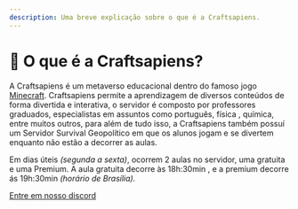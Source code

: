 ```yaml
---
description: Uma breve explicação sobre o que é a Craftsapiens.
---
```


# 🤔 O que é a Craftsapiens?

A Craftsapiens é um metaverso educacional dentro do famoso jogo[ Minecraft](https://minecraft.fandom.com/pt/wiki/Minecraft). Craftsapiens permite a aprendizagem de diversos conteúdos de forma divertida e interativa, o servidor é composto por professores graduados, especialistas em assuntos como português, física , química, entre muitos outros, para além de tudo isso, a Craftsapiens também possuí um Servidor Survival Geopolítico em que os alunos jogam e se divertem enquanto não estão a decorrer as aulas.

Em dias úteis _(segunda a sexta)_, ocorrem 2 aulas no servidor, uma gratuita e uma Premium. A aula gratuita decorre às 18h:30min , e a premium decorre ás 19h:30min _(horário de Brasília)._

[Entre em nosso discord](https://discord.gg/RRz9Z9HGnR)
